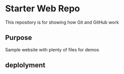 # Starter Web Repo

This repository is for showing how Git and GitHub work

## Purpose

Sample website with plenty of files for demos

## deplolyment
